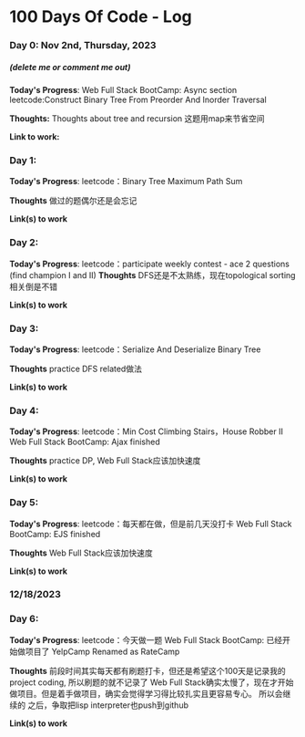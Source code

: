 # 100 Days Of Code - Log

### Day 0: Nov 2nd, Thursday, 2023
##### (delete me or comment me out)

**Today's Progress**: 
Web Full Stack BootCamp: Async section
leetcode:Construct Binary Tree From Preorder And Inorder Traversal

**Thoughts:** Thoughts about tree and recursion
这题用map来节省空间

**Link to work:** 


### Day 1: 

**Today's Progress**: 
leetcode：Binary Tree Maximum Path Sum

**Thoughts** 
做过的题偶尔还是会忘记

**Link(s) to work**

### Day 2: 

**Today's Progress**: 
leetcode：participate weekly contest - ace 2 questions (find champion I and II) 
**Thoughts** 
DFS还是不太熟练，现在topological sorting相关倒是不错

**Link(s) to work**

### Day 3: 

**Today's Progress**: 
leetcode：Serialize And Deserialize Binary Tree

**Thoughts** 
practice DFS related做法

**Link(s) to work**

### Day 4: 

**Today's Progress**: 
leetcode：Min Cost Climbing Stairs，House Robber II
Web Full Stack BootCamp: Ajax finished

**Thoughts** 
practice DP, Web Full Stack应该加快速度

**Link(s) to work**

### Day 5: 

**Today's Progress**: 
leetcode：每天都在做，但是前几天没打卡
Web Full Stack BootCamp: EJS finished

**Thoughts** 
Web Full Stack应该加快速度

**Link(s) to work**

### 12/18/2023
### Day 6: 

**Today's Progress**: 
leetcode：今天做一题
Web Full Stack BootCamp: 已经开始做项目了
YelpCamp Renamed as RateCamp

**Thoughts** 
前段时间其实每天都有刷题打卡，但还是希望这个100天是记录我的project coding, 所以刷题的就不记录了
Web Full Stack确实太慢了，现在才开始做项目。但是着手做项目，确实会觉得学习得比较扎实且更容易专心。
所以会继续的
之后，争取把lisp interpreter也push到github

**Link(s) to work**
